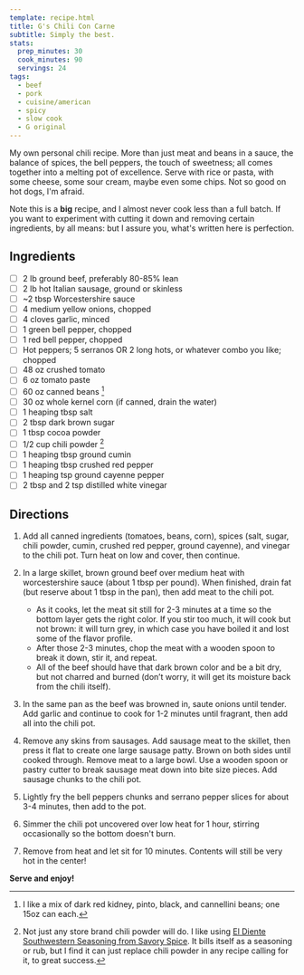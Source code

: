```yaml
---
template: recipe.html
title: G's Chili Con Carne
subtitle: Simply the best.
stats:
  prep_minutes: 30
  cook_minutes: 90
  servings: 24
tags:
  - beef
  - pork
  - cuisine/american
  - spicy
  - slow cook
  - G original
---
```


My own personal chili recipe. More than just meat and beans in a sauce, the balance of spices, the bell peppers, the touch of sweetness; all comes together into a melting pot of excellence. Serve with rice or pasta, with some cheese, some sour cream, maybe even some chips. Not so good on hot dogs, I'm afraid.

Note this is a **big** recipe, and I almost never cook less than a full batch. If you want to experiment with cutting it down and removing certain ingredients, by all means: but I assure you, what's written here is perfection.

## Ingredients
<div class="recipe-ingredients" markdown>

- [ ] 2 lb ground beef, preferably 80-85% lean
- [ ] 2 lb hot Italian sausage, ground or skinless
- [ ] ~2 tbsp Worcestershire sauce
- [ ] 4 medium yellow onions, chopped
- [ ] 4 cloves garlic, minced
- [ ] 1 green bell pepper, chopped
- [ ] 1 red bell pepper, chopped
- [ ] Hot peppers; 5 serranos OR 2 long hots, or whatever combo you like; chopped
- [ ] 48 oz crushed tomato
- [ ] 6 oz tomato paste
- [ ] 60 oz canned beans [^1]
- [ ] 30 oz whole kernel corn (if canned, drain the water)
- [ ] 1 heaping tbsp salt
- [ ] 2 tbsp dark brown sugar
- [ ] 1 tbsp cocoa powder
- [ ] 1/2 cup chili powder [^2]
- [ ] 1 heaping tbsp ground cumin
- [ ] 1 heaping tbsp crushed red pepper
- [ ] 1 heaping tsp ground cayenne pepper
- [ ] 2 tbsp and 2 tsp distilled white vinegar

</div>

## Directions
<div class="recipe-directions" markdown>

1. Add all canned ingredients (tomatoes, beans, corn), spices (salt, sugar, chili powder, cumin, crushed red pepper, ground cayenne), and vinegar to the chili pot. Turn heat on low and cover, then continue.

2. In a large skillet, brown ground beef over medium heat with worcestershire sauce (about 1 tbsp per pound). When finished, drain fat (but reserve about 1 tbsp in the pan), then add meat to the chili pot.

    - As it cooks, let the meat sit still for 2-3 minutes at a time so the bottom layer gets the right color. If you stir too much, it will cook but not brown: it will turn grey, in which case you have boiled it and lost some of the flavor profile.
    - After those 2-3 minutes, chop the meat with a wooden spoon to break it down, stir it, and repeat.
    - All of the beef should have that dark brown color and be a bit dry, but not charred and burned (don’t worry, it will get its moisture back from the chili itself).

3. In the same pan as the beef was browned in, saute onions until tender. Add garlic and continue to cook for 1-2 minutes until fragrant, then add all into the chili pot.

4. Remove any skins from sausages. Add sausage meat to the skillet, then press it flat to create one large sausage patty.  Brown on both sides until cooked through. Remove meat to a large bowl. Use a wooden spoon or pastry cutter to break sausage meat down into bite size pieces. Add sausage chunks to the chili pot.

5. Lightly fry the bell peppers chunks and serrano pepper slices for about 3-4 minutes, then add to the pot.

6. Simmer the chili pot uncovered over low heat for 1 hour, stirring occasionally so the bottom doesn't burn.

7. Remove from heat and let sit for 10 minutes. Contents will still be very hot in the center!

**Serve and enjoy!**

</div>

[^1]: I like a mix of dark red kidney, pinto, black, and cannellini beans; one 15oz can each.
[^2]: Not just any store brand chili powder will do. I like using [El Diente Southwestern Seasoning from Savory Spice](https://www.savoryspiceshop.com/products/el-diente-southwestern-seasoning). It bills itself as a seasoning or rub, but I find it can just replace chili powder in any recipe calling for it, to great success.
